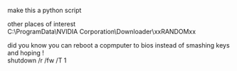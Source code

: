 make this a python script

other places of interest  
C:\ProgramData\NVIDIA Corporation\Downloader\xxRANDOMxx  

did you know you can reboot a copmputer to bios instead of smashing keys and hoping !  
shutdown /r /fw /T 1
